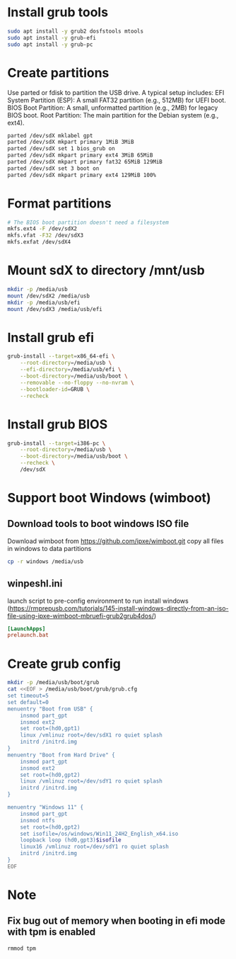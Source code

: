 # Install grub tools
```sh
sudo apt install -y grub2 dosfstools mtools
sudo apt install -y grub-efi
sudo apt install -y grub-pc
```

# Create partitions
Use parted or fdisk to partition the USB drive. A typical setup includes:
EFI System Partition (ESP): A small FAT32 partition (e.g., 512MB) for UEFI boot.
BIOS Boot Partition: A small, unformatted partition (e.g., 2MB) for legacy BIOS boot.
Root Partition: The main partition for the Debian system (e.g., ext4). 
```sh
parted /dev/sdX mklabel gpt
parted /dev/sdX mkpart primary 1MiB 3MiB
parted /dev/sdX set 1 bios_grub on
parted /dev/sdX mkpart primary ext4 3MiB 65MiB
parted /dev/sdX mkpart primary fat32 65MiB 129MiB
parted /dev/sdX set 3 boot on
parted /dev/sdX mkpart primary ext4 129MiB 100%
```
# Format partitions
```sh
# The BIOS boot partition doesn't need a filesystem
mkfs.ext4 -F /dev/sdX2
mkfs.vfat -F32 /dev/sdX3
mkfs.exfat /dev/sdX4
```
# Mount sdX to directory /mnt/usb
```sh
mkdir -p /media/usb
mount /dev/sdX2 /media/usb
mkdir -p /media/usb/efi
mount /dev/sdX3 /media/usb/efi
```

# Install grub efi
```sh
grub-install --target=x86_64-efi \
    --root-directory=/media/usb \
    --efi-directory=/media/usb/efi \
    --boot-directory=/media/usb/boot \
    --removable --no-floppy --no-nvram \
    --bootloader-id=GRUB \
    --recheck
```

# Install grub BIOS
```sh
grub-install --target=i386-pc \
    --root-directory=/media/usb \
    --boot-directory=/media/usb/boot \
    --recheck \
    /dev/sdX
```
# Support boot Windows (wimboot)
## Download tools to boot windows ISO file
Download wimboot from https://github.com/ipxe/wimboot.git
copy all files in windows to data partitions
```sh
cp -r windows /media/usb
```
## winpeshl.ini
launch script to pre-config environment to run install windows (https://rmprepusb.com/tutorials/145-install-windows-directly-from-an-iso-file-using-ipxe-wimboot-mbruefi-grub2grub4dos/)

```conf
[LaunchApps]
prelaunch.bat
```

# Create grub config
```sh
mkdir -p /media/usb/boot/grub
cat <<EOF > /media/usb/boot/grub/grub.cfg
set timeout=5
set default=0
menuentry "Boot from USB" {
    insmod part_gpt
    insmod ext2
    set root=(hd0,gpt1)
    linux /vmlinuz root=/dev/sdX1 ro quiet splash
    initrd /initrd.img
}
menuentry "Boot from Hard Drive" {
    insmod part_gpt
    insmod ext2
    set root=(hd0,gpt2)
    linux /vmlinuz root=/dev/sdY1 ro quiet splash
    initrd /initrd.img
}

menuentry "Windows 11" {
    insmod part_gpt
    insmod ntfs
    set root=(hd0,gpt2)
    set isofile=/os/windows/Win11_24H2_English_x64.iso
    loopback loop (hd0,gpt3)$isofile
    linux16 /vmlinuz root=/dev/sdY1 ro quiet splash
    initrd /initrd.img
}
EOF
```

# Note
## Fix bug out of memory when booting in efi mode with tpm is enabled
```sh
rmmod tpm
``` 
